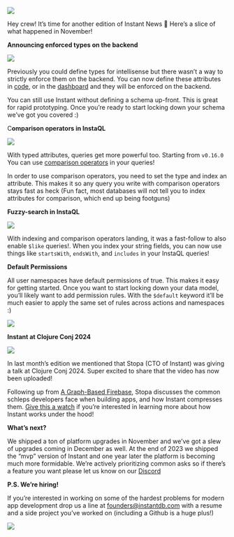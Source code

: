 ![](https://www.instantdb.com/img/emails/nov2024/s_DF8F10A9009F2A236BC7D07C4EC05DDA50E4FB82F40AA98593D3B98A1A7EA3DC_1730238267270_instant_header.png)

Hey crew! It’s time for another edition of Instant News 🙂 Here’s a slice of what happened in November!

**Announcing enforced types on the backend**

![](https://www.instantdb.com/img/emails/nov2024/s_B097BA2FA68FBDBEF71F30F95558A3D23729AED0A557430F53FE49A682293BBC_1733450241867_image.png)

Previously you could define types for intellisense but there wasn’t a way to strictly enforce them on the backend. You can now define these attributes in [code](https://www.instantdb.com/docs/schema), or in the [dashboard](https://www.instantdb.com/dash) and they will be enforced on the backend.

You can still use Instant without defining a schema up-front. This is great for rapid prototyping. Once you’re ready to start locking down your schema we’ve got you covered :)

C**omparison operators in InstaQL**

![](https://www.instantdb.com/img/emails/nov2024/s_B097BA2FA68FBDBEF71F30F95558A3D23729AED0A557430F53FE49A682293BBC_1733450981289_image.png)

With typed attributes, queries get more powerful too. Starting from `v0.16.0` You can use [comparison operators](https://www.instantdb.com/docs/instaql#comparison-operators) in your queries!

In order to use comparison operators, you need to set the type and index an attribute. This makes it so any query you write with comparison operators stays fast as heck (Fun fact, most databases will not tell you to index attributes for comparison, which end up being footguns)

**Fuzzy-search in InstaQL**

![](https://www.instantdb.com/img/emails/nov2024/s_B097BA2FA68FBDBEF71F30F95558A3D23729AED0A557430F53FE49A682293BBC_1733451107349_image.png)

With indexing and comparison operators landing, it was a fast-follow to also enable `$like` queries!. When you index your string fields, you can now use things like `startsWith`, `endsWith`, and `includes` in your InstaQL queries!

**Default Permissions**

All user namespaces have default permissions of true. This makes it easy for getting started. Once you want to start locking down your data model, you’ll likely want to add permission rules. With the `$default` keyword it’ll be much easier to apply the same set of rules across actions and namespaces :)

![](https://www.instantdb.com/img/emails/nov2024/s_B097BA2FA68FBDBEF71F30F95558A3D23729AED0A557430F53FE49A682293BBC_1733451831476_image.png)

**Instant at Clojure Conj 2024**

![](https://www.instantdb.com/img/emails/nov2024/s_B097BA2FA68FBDBEF71F30F95558A3D23729AED0A557430F53FE49A682293BBC_1733449686289_image.png)

In last month’s edition we mentioned that Stopa (CTO of Instant) was giving a talk at Clojure Conj 2024. Super excited to share that the video has now been uploaded!

Following up from [A Graph-Based Firebase](https://www.instantdb.com/essays/next_firebase), Stopa discusses the common schleps developers face when building apps, and how Instant compresses them. [Give this a watch](https://youtu.be/6FikTQf8qho?feature=shared&t=8) if you’re interested in learning more about how Instant works under the hood!

**What’s next?**

We shipped a ton of platform upgrades in November and we’ve got a slew of upgrades coming in December as well. At the end of 2023 we shipped the “mvp” version of Instant and one year later the platform is becoming much more formidable. We’re actively prioritizing common asks so if there’s a feature you want please let us know on our [Discord](https://github.com/instantdb/instant)

**P.S. We’re hiring!**

If you’re interested in working on some of the hardest problems for modern app development drop us a line at founders@instantdb.com with a resume and a side project you’ve worked on (including a Github is a huge plus!)

![](https://pbs.twimg.com/media/GZd_xO0akAETvju?format=jpg&name=large)
